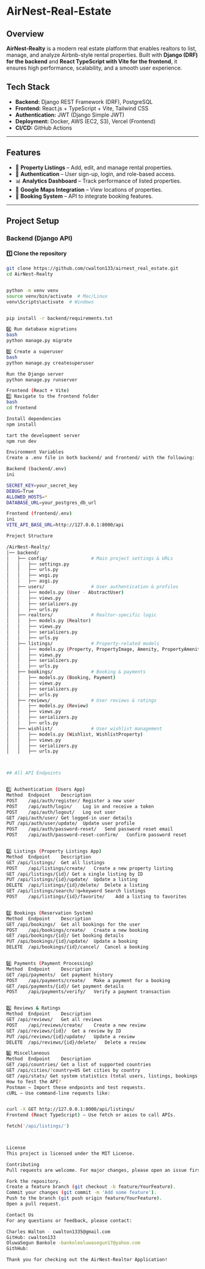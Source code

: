 # AirNest-Real-Estate

## Overview

**AirNest-Realty** is a modern real estate platform that enables realtors to list, manage, and analyze
Airbnb-style rental properties.
Built with **Django (DRF) for the backend** and **React TypeScript with Vite for the frontend**,
it ensures high performance, scalability, and a smooth user experience.

## Tech Stack

- **Backend:** Django REST Framework (DRF), PostgreSQL
- **Frontend:** React.js + TypeScript + Vite, Tailwind CSS
- **Authentication:** JWT (Django Simple JWT)
- **Deployment:** Docker, AWS (EC2, S3), Vercel (Frontend)
- **CI/CD:** GitHub Actions

---

## Features

- 🏡 **Property Listings** – Add, edit, and manage rental properties.
- 🔐 **Authentication** – User sign-up, login, and role-based access.
- 📊 **Analytics Dashboard** – Track performance of listed properties.
- 📍 **Google Maps Integration** – View locations of properties.
- 📅 **Booking System** – API to integrate booking features.

---

## Project Setup

### **Backend (Django API)**

#### 1️⃣ Clone the repository

```bash
git clone https://github.com/cwalton133/airnest_real_estate.git
cd AirNest-Realty


python -m venv venv
source venv/bin/activate  # Mac/Linux
venv\Scripts\activate  # Windows


pip install -r backend/requirements.txt

4️⃣ Run database migrations
bash
python manage.py migrate

5️⃣ Create a superuser
bash
python manage.py createsuperuser

Run the Django server
python manage.py runserver

Frontend (React + Vite)
1️⃣ Navigate to the frontend folder
bash
cd frontend

Install dependencies
npm install

tart the development server
npm run dev

Environment Variables
Create a .env file in both backend/ and frontend/ with the following:

Backend (backend/.env)
ini

SECRET_KEY=your_secret_key
DEBUG=True
ALLOWED_HOSTS=*
DATABASE_URL=your_postgres_db_url

Frontend (frontend/.env)
ini
VITE_API_BASE_URL=http://127.0.0.1:8000/api

Project Structure

/AirNest-Realty/
│── backend/
│   ├── config/                # Main project settings & URLs
│   │   ├── settings.py
│   │   ├── urls.py
│   │   ├── wsgi.py
│   │   ├── asgi.py
│   ├── users/                 # User authentication & profiles
│   │   ├── models.py (User - AbstractUser)
│   │   ├── views.py
│   │   ├── serializers.py
│   │   ├── urls.py
│   ├── realtors/              # Realtor-specific logic
│   │   ├── models.py (Realtor)
│   │   ├── views.py
│   │   ├── serializers.py
│   │   ├── urls.py
│   ├── listings/              # Property-related models
│   │   ├── models.py (Property, PropertyImage, Amenity, PropertyAmenity)
│   │   ├── views.py
│   │   ├── serializers.py
│   │   ├── urls.py
│   ├── bookings/              # Booking & payments
│   │   ├── models.py (Booking, Payment)
│   │   ├── views.py
│   │   ├── serializers.py
│   │   ├── urls.py
│   ├── reviews/               # User reviews & ratings
│   │   ├── models.py (Review)
│   │   ├── views.py
│   │   ├── serializers.py
│   │   ├── urls.py
│   ├── wishlist/              # User wishlist management
│   │   ├── models.py (Wishlist, WishlistProperty)
│   │   ├── views.py
│   │   ├── serializers.py
│   │   ├── urls.py



## All API Endpoints


1️⃣ Authentication (Users App)
Method	Endpoint	Description
POST	/api/auth/register/	Register a new user
POST	/api/auth/login/	Log in and receive a token
POST	/api/auth/logout/	Log out user
GET	/api/auth/user/	Get logged-in user details
PUT	/api/auth/user/update/	Update user profile
POST	/api/auth/password-reset/	Send password reset email
POST	/api/auth/password-reset-confirm/	Confirm password reset


2️⃣ Listings (Property Listings App)
Method	Endpoint	Description
GET	/api/listings/	Get all listings
POST	/api/listings/create/	Create a new property listing
GET	/api/listings/{id}/	Get a single listing by ID
PUT	/api/listings/{id}/update/	Update a listing
DELETE	/api/listings/{id}/delete/	Delete a listing
GET	/api/listings/search/?q=keyword	Search listings
POST	/api/listings/{id}/favorite/	Add a listing to favorites


3️⃣ Bookings (Reservation System)
Method	Endpoint	Description
GET	/api/bookings/	Get all bookings for the user
POST	/api/bookings/create/	Create a new booking
GET	/api/bookings/{id}/	Get booking details
PUT	/api/bookings/{id}/update/	Update a booking
DELETE	/api/bookings/{id}/cancel/	Cancel a booking


4️⃣ Payments (Payment Processing)
Method	Endpoint	Description
GET	/api/payments/	Get payment history
POST	/api/payments/create/	Make a payment for a booking
GET	/api/payments/{id}/	Get payment details
POST	/api/payments/verify/	Verify a payment transaction


5️⃣ Reviews & Ratings
Method	Endpoint	Description
GET	/api/reviews/	Get all reviews
POST	/api/reviews/create/	Create a new review
GET	/api/reviews/{id}/	Get a review by ID
PUT	/api/reviews/{id}/update/	Update a review
DELETE	/api/reviews/{id}/delete/	Delete a review

6️⃣ Miscellaneous
Method	Endpoint	Description
GET	/api/countries/	Get a list of supported countries
GET	/api/cities/?country=US	Get cities by country
GET	/api/stats/	Get system statistics (total users, listings, bookings, etc.)
How to Test the API?
Postman – Import these endpoints and test requests.
cURL – Use command-line requests like:


curl -X GET http://127.0.0.1:8000/api/listings/
Frontend (React TypeScript) – Use fetch or axios to call APIs.

fetch('/api/listings/')



License
This project is licensed under the MIT License.

Contributing
Pull requests are welcome. For major changes, please open an issue first to discuss what you would like to change.

Fork the repository.
Create a feature branch (git checkout -b feature/YourFeature).
Commit your changes (git commit -m 'Add some feature').
Push to the branch (git push origin feature/YourFeature).
Open a pull request.

Contact Us
For any questions or feedback, please contact:

Charles Walton - cwalton1335@gmail.com
GitHub: cwalton133
OluwaSegun Bankole -bankoleoluwasegun17@yahoo.com
GithHub:

Thank you for checking out the AirNest-Realtor Application!
```
